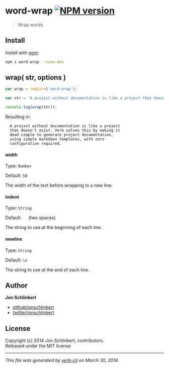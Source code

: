 # word-wrap [![NPM version](https://badge.fury.io/js/word-wrap.png)](http://badge.fury.io/js/word-wrap)

> Wrap words.

## Install
Install with [npm](npmjs.org):

```bash
npm i word-wrap --save-dev
```

## wrap( str, options )
```js
var wrap = require('word-wrap');

var str = 'A project without documentation is like a project that doesn\'t exist. Verb solves this by making it dead simple to generate project documentation, using simple markdown templates, with zero configuration required.';

console.log(wrap(str));
```
Resulting in:

```
  A project without documentation is like a project
  that doesn't exist. Verb solves this by making it
  dead simple to generate project documentation,
  using simple markdown templates, with zero
  configuration required.
```


#### width

Type: `Number`

Default: `50`

The width of the text before wrapping to a new line.


#### indent

Type: `String`

Default: `  ` (two spaces)

The string to use at the beginning of each line.


#### newline

Type: `String`

Default: `\n`

The string to use at the end of each line.

## Author

**Jon Schlinkert**

+ [github/jonschlinkert](https://github.com/jonschlinkert)
+ [twitter/jonschlinkert](http://twitter.com/jonschlinkert)

## License
Copyright (c) 2014 Jon Schlinkert, contributors.  
Released under the MIT license

***

_This file was generated by [verb-cli](https://github.com/assemble/verb-cli) on March 30, 2014._